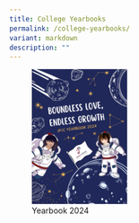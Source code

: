 ```yaml
---
title: College Yearbooks
permalink: /college-yearbooks/
variant: markdown
description: ""
---
```

<div>

<figure>	
<a href="https://drive.google.com/file/d/18Y9A2EdhuTxybz7ZXNb8qf68klJNRspZ/view?usp=drive_link"><img style="width: 40%" height="auto" width="40%" src="/images/College%20Yearbook/Yearbook_2024_Cover.jpg"></a>
<figcaption>Yearbook 2024</figcaption></figure>
	
	
	
</div>